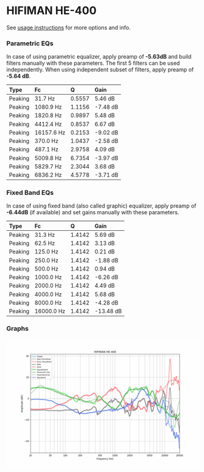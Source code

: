 # HIFIMAN HE-400
See [usage instructions](https://github.com/jaakkopasanen/AutoEq#usage) for more options and info.

### Parametric EQs
In case of using parametric equalizer, apply preamp of **-5.63dB** and build filters manually
with these parameters. The first 5 filters can be used independently.
When using independent subset of filters, apply preamp of **-5.64 dB**.

| Type    | Fc         |      Q | Gain     |
|:--------|:-----------|:-------|:---------|
| Peaking | 31.7 Hz    | 0.5557 | 5.46 dB  |
| Peaking | 1080.9 Hz  | 1.1156 | -7.48 dB |
| Peaking | 1820.8 Hz  | 0.9897 | 5.48 dB  |
| Peaking | 4412.4 Hz  | 0.8537 | 6.67 dB  |
| Peaking | 16157.6 Hz | 0.2153 | -9.02 dB |
| Peaking | 370.0 Hz   | 1.0437 | -2.58 dB |
| Peaking | 487.1 Hz   | 2.9758 | 4.09 dB  |
| Peaking | 5009.8 Hz  | 6.7354 | -3.97 dB |
| Peaking | 5829.7 Hz  | 2.3044 | 3.68 dB  |
| Peaking | 6836.2 Hz  | 4.5778 | -3.71 dB |

### Fixed Band EQs
In case of using fixed band (also called graphic) equalizer, apply preamp of **-6.44dB**
(if available) and set gains manually with these parameters.

| Type    | Fc         |      Q | Gain      |
|:--------|:-----------|:-------|:----------|
| Peaking | 31.3 Hz    | 1.4142 | 5.69 dB   |
| Peaking | 62.5 Hz    | 1.4142 | 3.13 dB   |
| Peaking | 125.0 Hz   | 1.4142 | 0.21 dB   |
| Peaking | 250.0 Hz   | 1.4142 | -1.88 dB  |
| Peaking | 500.0 Hz   | 1.4142 | 0.94 dB   |
| Peaking | 1000.0 Hz  | 1.4142 | -6.26 dB  |
| Peaking | 2000.0 Hz  | 1.4142 | 4.49 dB   |
| Peaking | 4000.0 Hz  | 1.4142 | 5.68 dB   |
| Peaking | 8000.0 Hz  | 1.4142 | -4.28 dB  |
| Peaking | 16000.0 Hz | 1.4142 | -13.48 dB |

### Graphs
![](./HIFIMAN%20HE-400.png)